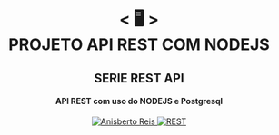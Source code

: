 <h1 align="center">
    < 🖥️ > <br>
PROJETO API REST COM NODEJS
</h1>
    <h2 align="center">
    SERIE REST API
    </h2>
<h4 align="center">
API REST com uso do NODEJS e Postgresql
</h4>
<p align="center">
  <a href="https://github.com/anisberto">
    <img alt="Anisberto Reis" src="https://img.shields.io/badge/Anisberto Reis-DEV-blue">
  </a>
    <a href="https://www.youtube.com/watch?v=Eb9I8KNhYdU&list=RDCMUCkqOofjb7nl6V8vXrIbGtiQ&index=1">
    <img alt="REST" src="https://img.shields.io/badge/REST-NODE-BRANAS-red">
  </a>
</p>
<br>

